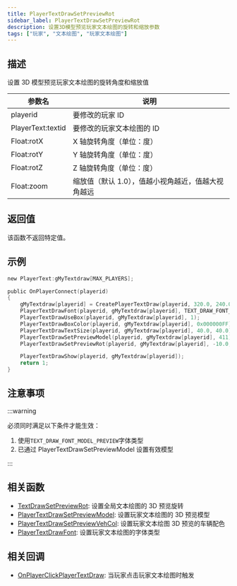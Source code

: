 ```yaml
---
title: PlayerTextDrawSetPreviewRot
sidebar_label: PlayerTextDrawSetPreviewRot
description: 设置3D模型预览玩家文本绘图的旋转和缩放参数
tags: ["玩家", "文本绘图", "玩家文本绘图"]
---
```


## 描述

设置 3D 模型预览玩家文本绘图的旋转角度和缩放值

| 参数名            | 说明                                               |
| ----------------- | -------------------------------------------------- |
| playerid          | 要修改的玩家 ID                                    |
| PlayerText:textid | 要修改的玩家文本绘图的 ID                          |
| Float:rotX        | X 轴旋转角度（单位：度）                           |
| Float:rotY        | Y 轴旋转角度（单位：度）                           |
| Float:rotZ        | Z 轴旋转角度（单位：度）                           |
| Float:zoom        | 缩放值（默认 1.0），值越小视角越近，值越大视角越远 |

## 返回值

该函数不返回特定值。

## 示例

```c
new PlayerText:gMyTextdraw[MAX_PLAYERS];

public OnPlayerConnect(playerid)
{
    gMyTextdraw[playerid] = CreatePlayerTextDraw(playerid, 320.0, 240.0, "_");
    PlayerTextDrawFont(playerid, gMyTextdraw[playerid], TEXT_DRAW_FONT_MODEL_PREVIEW);
    PlayerTextDrawUseBox(playerid, gMyTextdraw[playerid], 1);
    PlayerTextDrawBoxColor(playerid, gMyTextdraw[playerid], 0x000000FF);
    PlayerTextDrawTextSize(playerid, gMyTextdraw[playerid], 40.0, 40.0);
    PlayerTextDrawSetPreviewModel(playerid, gMyTextdraw[playerid], 411);
    PlayerTextDrawSetPreviewRot(playerid, gMyTextdraw[playerid], -10.0, 0.0, -20.0, 1.0);

    PlayerTextDrawShow(playerid, gMyTextdraw[playerid]);
    return 1;
}
```

## 注意事项

:::warning

必须同时满足以下条件才能生效：

1. 使用`TEXT_DRAW_FONT_MODEL_PREVIEW`字体类型
2. 已通过 PlayerTextDrawSetPreviewModel 设置有效模型

:::

## 相关函数

- [TextDrawSetPreviewRot](TextDrawSetPreviewRot): 设置全局文本绘图的 3D 预览旋转
- [PlayerTextDrawSetPreviewModel](PlayerTextDrawSetPreviewModel): 设置玩家文本绘图的 3D 预览模型
- [PlayerTextDrawSetPreviewVehCol](PlayerTextDrawSetPreviewVehCol): 设置玩家文本绘图 3D 预览的车辆配色
- [PlayerTextDrawFont](PlayerTextDrawFont): 设置玩家文本绘图的字体类型

## 相关回调

- [OnPlayerClickPlayerTextDraw](../callbacks/OnPlayerClickPlayerTextDraw): 当玩家点击玩家文本绘图时触发
